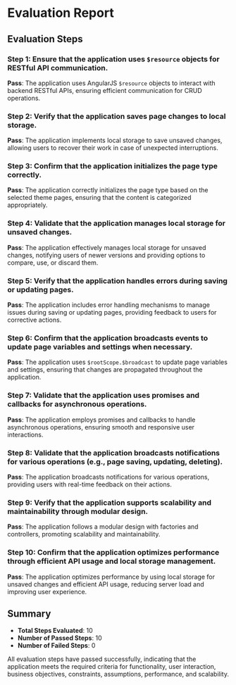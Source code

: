 # Evaluation Report

## Evaluation Steps

### Step 1: Ensure that the application uses `$resource` objects for RESTful API communication.
**Pass**: The application uses AngularJS `$resource` objects to interact with backend RESTful APIs, ensuring efficient communication for CRUD operations.

### Step 2: Verify that the application saves page changes to local storage.
**Pass**: The application implements local storage to save unsaved changes, allowing users to recover their work in case of unexpected interruptions.

### Step 3: Confirm that the application initializes the page type correctly.
**Pass**: The application correctly initializes the page type based on the selected theme pages, ensuring that the content is categorized appropriately.

### Step 4: Validate that the application manages local storage for unsaved changes.
**Pass**: The application effectively manages local storage for unsaved changes, notifying users of newer versions and providing options to compare, use, or discard them.

### Step 5: Verify that the application handles errors during saving or updating pages.
**Pass**: The application includes error handling mechanisms to manage issues during saving or updating pages, providing feedback to users for corrective actions.

### Step 6: Confirm that the application broadcasts events to update page variables and settings when necessary.
**Pass**: The application uses `$rootScope.$broadcast` to update page variables and settings, ensuring that changes are propagated throughout the application.

### Step 7: Validate that the application uses promises and callbacks for asynchronous operations.
**Pass**: The application employs promises and callbacks to handle asynchronous operations, ensuring smooth and responsive user interactions.

### Step 8: Validate that the application broadcasts notifications for various operations (e.g., page saving, updating, deleting).
**Pass**: The application broadcasts notifications for various operations, providing users with real-time feedback on their actions.

### Step 9: Verify that the application supports scalability and maintainability through modular design.
**Pass**: The application follows a modular design with factories and controllers, promoting scalability and maintainability.

### Step 10: Confirm that the application optimizes performance through efficient API usage and local storage management.
**Pass**: The application optimizes performance by using local storage for unsaved changes and efficient API usage, reducing server load and improving user experience.

## Summary

- **Total Steps Evaluated**: 10
- **Number of Passed Steps**: 10
- **Number of Failed Steps**: 0

All evaluation steps have passed successfully, indicating that the application meets the required criteria for functionality, user interaction, business objectives, constraints, assumptions, performance, and scalability.